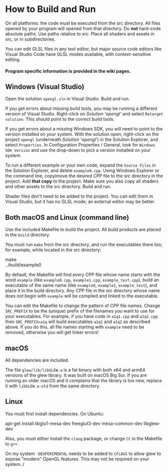 # How to Build and Run

On all platforms: the code must be executed from the src directory. All files opened by your program will opened from that directory. Do **not** hard-code absolute paths. Use paths relative to src. Place all shaders and assets in src, or in subdirectories.

You can edit GLSL files in any text editor, but major source code editors like Visual Studio Code have GLSL modes available, with context-sensitive editing.

#### Program specific information is provided in the wiki pages. 

## Windows (Visual Studio)

Open the solution `opengl.sln` in Visual Studio. Build and run.

If you get errors about missing build tools, you may be running a different version of Visual Studio. Right-click on *Solution 'opengl'* and select `Retarget solution`. This should point to the correct build tools.

If you get errors about a missing Windows SDK, you will need to point to the version installed on your system. With the solution open, right-click on the project `opengl` (underneath *Solution 'opengl'*) in the Solution Explorer, and select `Properties`. In Configuration Properties / General, look for `Windows SDK Version` and use the drop-down to pick a version installed on your system.

To run a different example or your own code, expand the `Source Files` in the Solution Explorer, and delete `example0.cpp`. Using Windows Explorer or the command line, copy/move the desired CPP file to the src directory in the project. Add **that copy** to the project. Make sure you also copy all shaders and other assets to the src directory. Build and run.

Shader files don't need to be added to the project. You can edit them in Visual Studio, but it has no GLSL mode; an external editor may be better.

## Both macOS and Linux (command line)

Use the included Makefile to build the project. All build products are placed in the `build` directory.

You must run `make` from the src directory, and run the executables there too; for example, while located in the src directory:

  make  
  ../build/example0

By default, the Makefile will find every CPP file whose name starts with the word `example` (like `example0.cpp`, `example1.cpp`, `example_test.cpp`), build an executable of the same name (like `example0`, `example1`, `example_test`), and place it in the build directory. Any CPP file in the src directory whose name does *not* begin with `example` will be compiled and linked to the executable.

You can edit the Makefile to change the pattern of CPP file names. Change `SRC_PREFIX` to be the (unique) prefix of the filenames you want to use for your executables. For example, if you have code in `a1q1.cpp` and `a1q2.cpp` then `SRC_PREFIX=a1q` will build executables `a1q1` and `a1q2` as described above. If you do this, all file names starting with `example` need to be removed, otherwise you will get linker errors!

## macOS

All dependencies are included.

The file `glew/lib/libGLEW.a` is a fat binary with both x64 and arm64 versions of the glew library. It was built on macOS Big Sur. If you are running an older macOS and it complains that the library is too new, replace it with `libGLEW.a-old` from the same directory.

## Linux

You must first install dependencies. On Ubuntu:

apt-get install libglu1-mesa-dev freeglut3-dev mesa-common-dev libglew-dev

Also, you must either install the `clang` package, or change `CC` in the Makefile to `g++`.

On my system `-DEXPERIMENTAL` needs to be added to `CFLAGS` to allow glew to expose "modern" OpenGL features. This may not be required on your system../
